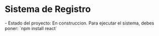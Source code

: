 <h1>Sistema de Registro</h1>
- Estado del proyecto: En construccion.
Para ejecutar el sistema, debes poner:
`npm install react`
